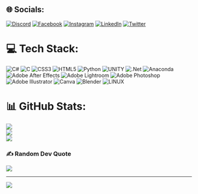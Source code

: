 
## 🌐 Socials:
[![Discord](https://img.shields.io/badge/Discord-%237289DA.svg?logo=discord&logoColor=white)](https://discord.gg/Muhammad#2429) [![Facebook](https://img.shields.io/badge/Facebook-%231877F2.svg?logo=Facebook&logoColor=white)](https://facebook.com/medoom00) [![Instagram](https://img.shields.io/badge/Instagram-%23E4405F.svg?logo=Instagram&logoColor=white)](https://instagram.com/medoom00) [![LinkedIn](https://img.shields.io/badge/LinkedIn-%230077B5.svg?logo=linkedin&logoColor=white)](https://linkedin.com/in/medoom0) [![Twitter](https://img.shields.io/badge/Twitter-%231DA1F2.svg?logo=Twitter&logoColor=white)](https://twitter.com/medoom0) 

# 💻 Tech Stack:
![C#](https://img.shields.io/badge/c%23-%23239120.svg?style=for-the-badge&logo=c-sharp&logoColor=white) ![C](https://img.shields.io/badge/c-%2300599C.svg?style=for-the-badge&logo=c&logoColor=white) ![CSS3](https://img.shields.io/badge/css3-%231572B6.svg?style=for-the-badge&logo=css3&logoColor=white) ![HTML5](https://img.shields.io/badge/html5-%23E34F26.svg?style=for-the-badge&logo=html5&logoColor=white) ![Python](https://img.shields.io/badge/python-3670A0?style=for-the-badge&logo=python&logoColor=ffdd54) ![UNITY](https://img.shields.io/badge/Unity-%2320232a.svg?style=for-the-badge&logo=unity&logoColor=white) ![.Net](https://img.shields.io/badge/.NET-5C2D91?style=for-the-badge&logo=.net&logoColor=white) ![Anaconda](https://img.shields.io/badge/Anaconda-%2344A833.svg?style=for-the-badge&logo=anaconda&logoColor=white) ![Adobe After Effects](https://img.shields.io/badge/Adobe%20After%20Effects-9999FF.svg?style=for-the-badge&logo=Adobe%20After%20Effects&logoColor=white) ![Adobe Lightroom](https://img.shields.io/badge/Adobe%20Lightroom-31A8FF.svg?style=for-the-badge&logo=Adobe%20Lightroom&logoColor=white) ![Adobe Photoshop](https://img.shields.io/badge/adobephotoshop-%2331A8FF.svg?style=for-the-badge&logo=adobephotoshop&logoColor=white) ![Adobe Illustrator](https://img.shields.io/badge/adobeillustrator-%23FF9A00.svg?style=for-the-badge&logo=adobeillustrator&logoColor=white) ![Canva](https://img.shields.io/badge/Canva-%2300C4CC.svg?style=for-the-badge&logo=Canva&logoColor=white) ![Blender](https://img.shields.io/badge/blender-%23F5792A.svg?style=for-the-badge&logo=blender&logoColor=white) ![LINUX](https://img.shields.io/badge/Linux-FCC624?style=for-the-badge&logo=linux&logoColor=black)
# 📊 GitHub Stats:
![](https://github-readme-stats.vercel.app/api?username=medoom0&theme=dark&hide_border=false&include_all_commits=false&count_private=false)<br/>
![](https://github-readme-streak-stats.herokuapp.com/?user=medoom0&theme=dark&hide_border=false)<br/>
![](https://github-readme-stats.vercel.app/api/top-langs/?username=medoom0&theme=dark&hide_border=false&include_all_commits=false&count_private=false&layout=compact)

### ✍️ Random Dev Quote
![](https://quotes-github-readme.vercel.app/api?type=vetical&theme=dark)

---
[![](https://visitcount.itsvg.in/api?id=medoom0&icon=0&color=0)](https://visitcount.itsvg.in)

<!-- Proudly created with GPRM ( https://gprm.itsvg.in ) -->
